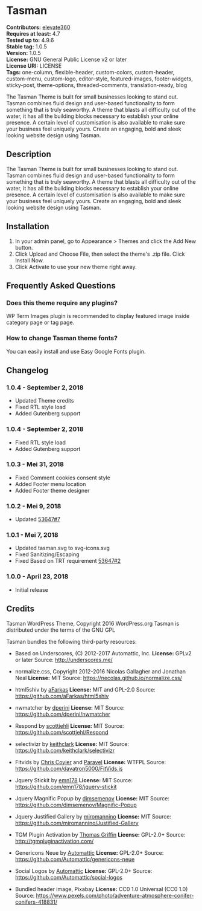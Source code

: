 # Tasman #

**Contributors:** [elevate360](https://profiles.wordpress.org/elevate360)  
**Requires at least:** 4.7  
**Tested up to:** 4.9.6  
**Stable tag:** 1.0.5  
**Version:** 1.0.5  
**License:** GNU General Public License v2 or later  
**License URI:** LICENSE  
**Tags:** one-column, flexible-header, custom-colors, custom-header, custom-menu, custom-logo, editor-style, featured-images, footer-widgets, sticky-post, theme-options, threaded-comments, translation-ready, blog  


The Tasman Theme is built for small businesses looking to stand out. Tasman combines fluid design and user-based functionality to form something that is truly seaworthy. A theme that blasts all difficulty out of the water, it has all the building blocks necessary to establish your online presence. A certain level of customisation is also available to make sure your business feel uniquely yours. Create an engaging, bold and sleek looking website design using Tasman.

## Description ##

The Tasman Theme is built for small businesses looking to stand out. Tasman combines fluid design and user-based functionality to form something that is truly seaworthy. A theme that blasts all difficulty out of the water, it has all the building blocks necessary to establish your online presence. A certain level of customisation is also available to make sure your business feel uniquely yours. Create an engaging, bold and sleek looking website design using Tasman.

## Installation ##

1. In your admin panel, go to Appearance > Themes and click the Add New button.
2. Click Upload and Choose File, then select the theme's .zip file. Click Install Now.
3. Click Activate to use your new theme right away.

## Frequently Asked Questions ##

### Does this theme require any plugins?

WP Term Images plugin is recommended to display featured image inside category page or tag page.
###
### How to change Tasman theme fonts?

You can easily install and use Easy Google Fonts plugin.
###
## Changelog ##
### 1.0.4 - September 2, 2018 ###
* Updated Theme credits
* Fixed RTL style load
* Added Gutenberg support

### 1.0.4 - September 2, 2018 ###
* Fixed RTL style load
* Added Gutenberg support

### 1.0.3 - Mei 31, 2018 ###
* Fixed Comment cookies consent style
* Added Footer menu location
* Added Footer theme designer

### 1.0.2 - Mei 9, 2018 ###
* Updated [53647#7](https://themes.trac.wordpress.org/ticket/53647#7#comment:7)

### 1.0.1 - Mei 7, 2018 ###
* Updated tasman.svg to svg-icons.svg
* Fixed Sanitizing/Escaping
* Fixed Based on TRT requirement [53647#2](https://themes.trac.wordpress.org/ticket/53647#comment:2)

### 1.0.0 - April 23, 2018 ###

* Initial release

## Credits ##

Tasman WordPress Theme, Copyright 2016 WordPress.org
Tasman is distributed under the terms of the GNU GPL

Tasman bundles the following third-party resources:

- Based on Underscores, (C) 2012-2017 Automattic, Inc.
**License:** GPLv2 or later
Source: http://underscores.me/

- normalize.css, Copyright 2012-2016 Nicolas Gallagher and Jonathan Neal
**License:** MIT
Source: https://necolas.github.io/normalize.css/

- html5shiv by [aFarkas](https://github.com/aFarkas)
**License:** MIT and GPL-2.0
Source: https://github.com/aFarkas/html5shiv

- nwmatcher by [dperini](https://github.com/dperini)
**License:** MIT
Source: https://github.com/dperini/nwmatcher

- Respond by [scottjehli](https://github.com/scottjehli)
**License:** MIT
Source: https://github.com/scottjehl/Respond

- selectivizr by [keithclark](https://github.com/keithclark)
**License:** MIT
Source: https://github.com/keithclark/selectivizr

- Fitvids by [Chris Coyier](http://chriscoyier.net/) and [Paravel](http://paravelinc.com/)
**License:** WTFPL
Source: https://github.com/davatron5000/FitVids.js

- Jquery Stickit by [emn178](https://github.com/emn178)
**License:** MIT
Source: https://github.com/emn178/jquery-stickit

- Jquery Magnific Popup by [dimsemenov](https://github.com/dimsemenov/)
**License:** MIT
Source: https://github.com/dimsemenov/Magnific-Popup

- Jquery Justified Gallery by [miromannino](https://github.com/miromannino/)
**License:** MIT
Source: https://github.com/miromannino/Justified-Gallery

- TGM Plugin Activation by [Thomas Griffin](https://thomasgriffin.io/)
**License:** GPL-2.0+
Source: http://tgmpluginactivation.com/

- Genericons Neue by [Automattic](https://github.com/Automattic/genericons-neue)
**License:** GPL-2.0+
Source: https://github.com/Automattic/genericons-neue

- Social Logos by [Automattic](https://github.com/Automattic/social-logos)
**License:** GPL-2.0+
Source: https://github.com/Automattic/social-logos

- Bundled header image, Pixabay
**License:** CC0 1.0 Universal (CC0 1.0)
Source: https://www.pexels.com/photo/adventure-atmosphere-conifer-conifers-418831/
